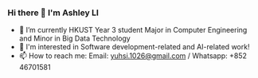 ### Hi there 👋 I'm Ashley LI
- 🌱 I’m currently HKUST Year 3 student Major in Computer Engineering and Minor in Big Data Technology
- 🔭 I'm interested in Software development-related and AI-related work! 
- 📫 How to reach me: Email: yuhsi.1026@gmail.com / Whatsapp: +852 46701581
<!--
**ashleylyh/ashleylyh** is a ✨ _special_ ✨ repository because its `README.md` (this file) appears on your GitHub profile.

Here are some ideas to get you started:

- 🔭 I’m currently working on ...
- 🌱 I’m currently learning ...
- 👯 I’m looking to collaborate on ...
- 🤔 I’m looking for help with ...
- 💬 Ask me about ...
- 📫 How to reach me: ...
- 😄 Pronouns: ...
- ⚡ Fun fact: ...
-->
